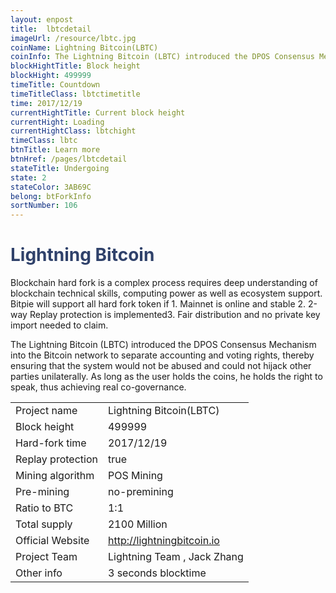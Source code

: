 ```yaml
---
layout: enpost
title:  lbtcdetail
imageUrl: /resource/lbtc.jpg
coinName: Lightning Bitcoin(LBTC)
coinInfo: The Lightning Bitcoin (LBTC) introduced the DPOS Consensus Mechanism into the Bitcoin networ.
blockHightTitle: Block height
blockHight: 499999
timeTitle: Countdown
timeTitleClass: lbtctimetitle
time: 2017/12/19
currentHightTitle: Current block height
currentHight: Loading
currentHightClass: lbtchight
timeClass: lbtc
btnTitle: Learn more
btnHref: /pages/lbtcdetail
stateTitle: Undergoing
state: 2
stateColor: 3AB69C
belong: btForkInfo
sortNumber: 106
---
```

<h1 style="color: #2F416A">Lightning Bitcoin</h1>
<p class="summarytxt">Blockchain hard fork is a complex process requires deep understanding of blockchain technical skills, computing power as well as ecosystem support. Bitpie will support all hard fork token if 1. Mainnet is online and stable 2. 2-way Replay protection is implemented3. Fair distribution and no private key import needed to claim.
</p>
<p>The Lightning Bitcoin (LBTC) introduced the DPOS Consensus Mechanism into the Bitcoin network to separate accounting and voting rights, thereby ensuring that the system would not be abused and could not hijack other parties unilaterally. As long as the user holds the coins, he holds the right to speak, thus achieving real co-governance.
</p>

<table class="center">
  <tbody>
    <tr>
        <td class="tablehalf">Project name</td>
        <td class="tablehalf">Lightning Bitcoin(LBTC)</td>
    </tr>
    <tr>
        <td>Block height</td>
        <td>499999</td>
    </tr>
    <tr>
        <td>Hard-fork time</td>
        <td>2017/12/19</td>
    </tr>
    <tr>
        <td>Replay protection</td>
        <td>true</td>
    </tr>
    <tr>
        <td>Mining algorithm</td>
        <td>POS Mining</td>
    </tr>
    <tr>
        <td>Pre-mining</td>
        <td>no-premining</td>
    </tr>
    <tr>
        <td>Ratio to BTC</td>
        <td>1:1</td>
    </tr>
    <tr>
        <td>Total supply</td>
        <td>2100 Million</td>
    </tr>
    <tr>
        <td>Official Website</td>
        <td><a href="http://lightningbitcoin.io/" target="_blank">http://lightningbitcoin.io</a></td>
    </tr>
    <tr>
        <td>Project Team</td>
        <td>Lightning Team , Jack Zhang</td>
    </tr>
    <tr>
        <td>Other info</td>
        <td>3 seconds blocktime</td>
    </tr>
  </tbody>
</table>